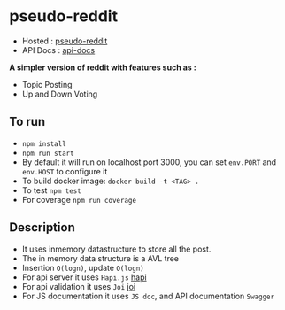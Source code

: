# pseudo-reddit

- Hosted  : [pseudo-reddit](http://vipulsodha.me/reddit)
- API Docs : [api-docs](http://vipulsodha.me/reddit/documentation)

**A simpler version of reddit with features such as :**
- Topic Posting
- Up and Down Voting


## To run
  - `npm install`
  - `npm run start`
  - By default it will run on localhost port 3000, you can set `env.PORT` and `env.HOST` to configure it
  - To build docker image: `docker build -t <TAG> .`
  - To test `npm test`
  - For coverage `npm run coverage`
  
## Description
  - It uses inmemory datastructure to store all the post.
  - The in memory data structure is a AVL tree
  - Insertion `O(logn)`, update `O(logn)`
  - For api server it uses `Hapi.js` [hapi](https://hapijs.com/)
  - For api validation it uses `Joi` [joi](https://github.com/hapijs/joi)
  - For JS documentation it uses `JS doc`, and API documentation `Swagger`

